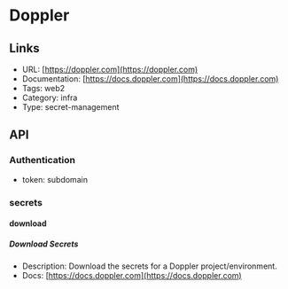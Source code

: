 # Doppler

## Links

* URL: [https://doppler.com](https://doppler.com)
* Documentation: [https://docs.doppler.com](https://docs.doppler.com)
* Tags: web2
* Category: infra
* Type: secret-management

## API

### Authentication

* token: subdomain

### secrets

#### download

##### Download Secrets

* Description: Download the secrets for a Doppler project/environment.
* Docs: [https://docs.doppler.com](https://docs.doppler.com)
